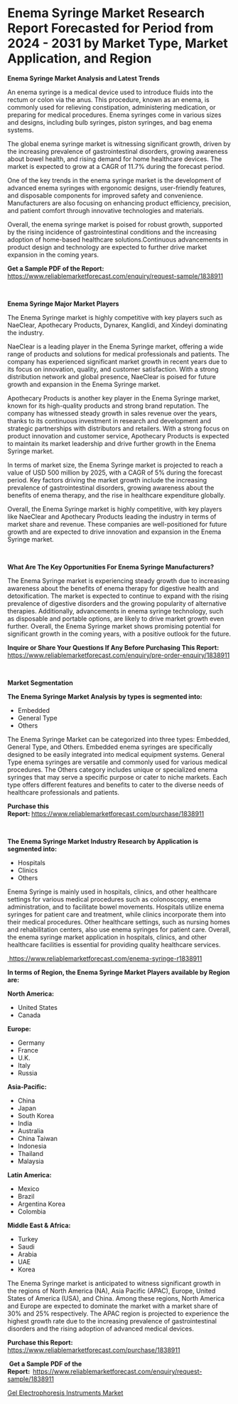 <p><h1>Enema Syringe Market Research Report Forecasted for Period from 2024 -  2031 by Market Type, Market Application, and Region</h1></p><p><strong>Enema Syringe Market Analysis and Latest Trends</strong></p>
<p><p>An enema syringe is a medical device used to introduce fluids into the rectum or colon via the anus. This procedure, known as an enema, is commonly used for relieving constipation, administering medication, or preparing for medical procedures. Enema syringes come in various sizes and designs, including bulb syringes, piston syringes, and bag enema systems.</p><p>The global enema syringe market is witnessing significant growth, driven by the increasing prevalence of gastrointestinal disorders, growing awareness about bowel health, and rising demand for home healthcare devices. The market is expected to grow at a CAGR of 11.7% during the forecast period.</p><p>One of the key trends in the enema syringe market is the development of advanced enema syringes with ergonomic designs, user-friendly features, and disposable components for improved safety and convenience. Manufacturers are also focusing on enhancing product efficiency, precision, and patient comfort through innovative technologies and materials.</p><p>Overall, the enema syringe market is poised for robust growth, supported by the rising incidence of gastrointestinal conditions and the increasing adoption of home-based healthcare solutions.Continuous advancements in product design and technology are expected to further drive market expansion in the coming years.</p></p>
<p><strong>Get a Sample PDF of the Report:&nbsp;</strong> <a href="https://www.reliablemarketforecast.com/enquiry/request-sample/1838911">https://www.reliablemarketforecast.com/enquiry/request-sample/1838911</a></p>
<p>&nbsp;</p>
<p><strong>Enema Syringe Major Market Players</strong></p>
<p><p>The Enema Syringe market is highly competitive with key players such as NaeClear, Apothecary Products, Dynarex, Kanglidi, and Xindeyi dominating the industry. </p><p>NaeClear is a leading player in the Enema Syringe market, offering a wide range of products and solutions for medical professionals and patients. The company has experienced significant market growth in recent years due to its focus on innovation, quality, and customer satisfaction. With a strong distribution network and global presence, NaeClear is poised for future growth and expansion in the Enema Syringe market.</p><p>Apothecary Products is another key player in the Enema Syringe market, known for its high-quality products and strong brand reputation. The company has witnessed steady growth in sales revenue over the years, thanks to its continuous investment in research and development and strategic partnerships with distributors and retailers. With a strong focus on product innovation and customer service, Apothecary Products is expected to maintain its market leadership and drive further growth in the Enema Syringe market.</p><p>In terms of market size, the Enema Syringe market is projected to reach a value of USD 500 million by 2025, with a CAGR of 5% during the forecast period. Key factors driving the market growth include the increasing prevalence of gastrointestinal disorders, growing awareness about the benefits of enema therapy, and the rise in healthcare expenditure globally.</p><p>Overall, the Enema Syringe market is highly competitive, with key players like NaeClear and Apothecary Products leading the industry in terms of market share and revenue. These companies are well-positioned for future growth and are expected to drive innovation and expansion in the Enema Syringe market.</p></p>
<p>&nbsp;</p>
<p><strong>What Are The Key Opportunities For Enema Syringe Manufacturers?</strong></p>
<p><p>The Enema Syringe market is experiencing steady growth due to increasing awareness about the benefits of enema therapy for digestive health and detoxification. The market is expected to continue to expand with the rising prevalence of digestive disorders and the growing popularity of alternative therapies. Additionally, advancements in enema syringe technology, such as disposable and portable options, are likely to drive market growth even further. Overall, the Enema Syringe market shows promising potential for significant growth in the coming years, with a positive outlook for the future.</p></p>
<p><strong>Inquire or Share Your Questions If Any Before Purchasing This Report:</strong> <a href="https://www.reliablemarketforecast.com/enquiry/pre-order-enquiry/1838911">https://www.reliablemarketforecast.com/enquiry/pre-order-enquiry/1838911</a></p>
<p>&nbsp;</p>
<p><strong>Market Segmentation</strong></p>
<p><strong>The Enema Syringe Market Analysis by types is segmented into:</strong></p>
<p><ul><li>Embedded</li><li>General Type</li><li>Others</li></ul></p>
<p><p>The Enema Syringe Market can be categorized into three types: Embedded, General Type, and Others. Embedded enema syringes are specifically designed to be easily integrated into medical equipment systems. General Type enema syringes are versatile and commonly used for various medical procedures. The Others category includes unique or specialized enema syringes that may serve a specific purpose or cater to niche markets. Each type offers different features and benefits to cater to the diverse needs of healthcare professionals and patients.</p></p>
<p><strong>Purchase this Report:&nbsp;</strong><a href="https://www.reliablemarketforecast.com/purchase/1838911">https://www.reliablemarketforecast.com/purchase/1838911</a></p>
<p>&nbsp;</p>
<p><strong>The Enema Syringe Market Industry Research by Application is segmented into:</strong></p>
<p><ul><li>Hospitals</li><li>Clinics</li><li>Others</li></ul></p>
<p><p>Enema Syringe is mainly used in hospitals, clinics, and other healthcare settings for various medical procedures such as colonoscopy, enema administration, and to facilitate bowel movements. Hospitals utilize enema syringes for patient care and treatment, while clinics incorporate them into their medical procedures. Other healthcare settings, such as nursing homes and rehabilitation centers, also use enema syringes for patient care. Overall, the enema syringe market application in hospitals, clinics, and other healthcare facilities is essential for providing quality healthcare services.</p></p>
<p><a href="https://www.reliablemarketforecast.com/enema-syringe-r1838911">&nbsp;https://www.reliablemarketforecast.com/enema-syringe-r1838911</a></p>
<p><strong>In terms of Region, the Enema Syringe Market Players available by Region are:</strong></p>
<p>
    <p> <strong> North America: </strong>
        <ul>
            <li>United States</li>
            <li>Canada</li>
        </ul>
        </p> 
    <p> <strong> Europe: </strong>
        <ul>
            <li>Germany</li>
            <li>France</li>
            <li>U.K.</li>
            <li>Italy</li>
            <li>Russia</li>
        </ul>
        </p> 
    <p> <strong> Asia-Pacific: </strong>
        <ul>
            <li>China</li>
            <li>Japan</li>
            <li>South Korea</li>
            <li>India</li>
            <li>Australia</li>
            <li>China Taiwan</li>
            <li>Indonesia</li>
            <li>Thailand</li>
            <li>Malaysia</li>
        </ul>
        </p> 
    <p> <strong> Latin America: </strong>
        <ul>
            <li>Mexico</li>
            <li>Brazil</li>
            <li>Argentina Korea</li>
            <li>Colombia</li>
        </ul>
        </p> 
    <p> <strong> Middle East & Africa: </strong>
        <ul>
            <li>Turkey</li>
            <li>Saudi</li>
            <li>Arabia</li>
            <li>UAE</li>
            <li>Korea</li>
        </ul>
    </p>
    </p>
<p><p>The Enema Syringe market is anticipated to witness significant growth in the regions of North America (NA), Asia Pacific (APAC), Europe, United States of America (USA), and China. Among these regions, North America and Europe are expected to dominate the market with a market share of 30% and 25% respectively. The APAC region is projected to experience the highest growth rate due to the increasing prevalence of gastrointestinal disorders and the rising adoption of advanced medical devices.</p></p>
<p><strong>Purchase this Report: </strong><a href="https://www.reliablemarketforecast.com/purchase/1838911">https://www.reliablemarketforecast.com/purchase/1838911</a></p>
<p>&nbsp;<strong>Get a Sample PDF of the Report:&nbsp;&nbsp;</strong><a href="https://www.reliablemarketforecast.com/enquiry/request-sample/1838911">https://www.reliablemarketforecast.com/enquiry/request-sample/1838911</a></p>
<p><strong></strong></p>
<p><p><a href="https://github.com/jakobeblake56/Market-Research-Report-List-1/blob/main/gel-electrophoresis-instruments-market.md">Gel Electrophoresis Instruments Market</a></p></p>